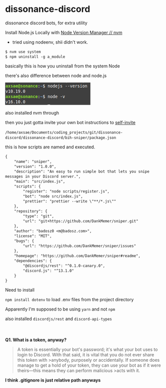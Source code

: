 # dissonance-discord
dissonance discord bots, for extra utility


Install Node.js Locally with [Node Version Manager // nvm](https://heynode.com/tutorial/install-nodejs-locally-nvm/)


- tried using nodeenv, shii didn't work.

```
$ nvm use system
$ npm uninstall -g a_module

```
basically this is how you uninstall from the system Node


there's also difference between node and node.js

![node/nodejs // versions](node_versions.png)


also installed nvm through 


then you just gotta invite your own bot
instructions to [self-invite](https://discordpy.readthedocs.io/en/stable/discord.html)





`/home/axsae/Documents/coding_projects/git/dissonance-discord/dissonance-discord/bih-sniper/package.json`

this is how scripts are named and executed.

```
{
	"name": "sniper",
	"version": "1.0.0",
	"description": "An easy to run simple bot that lets you snipe messages in your Discord server.",
	"main": "src/index.js",
	"scripts": {
		"register": "node scripts/register.js",
		"bot": "node src/index.js",
		"prettier": "prettier --write \"**/*.js\""
	},
	"repository": {
		"type": "git",
		"url": "git+https://github.com/DankMemer/sniper.git"
	},
	"author": "badosz0 <m@badosz.com>",
	"license": "MIT",
	"bugs": {
		"url": "https://github.com/DankMemer/sniper/issues"
	},
	"homepage": "https://github.com/DankMemer/sniper#readme",
	"dependencies": {
		"@discordjs/rest": "^0.1.0-canary.0",
		"discord.js": "^13.1.0"
	}
}

```


Need to install 

`npm install dotenv`
to load .env files from the project directory



Apparently I'm supposed to be using `yarn` and not `npm`

also installed `discordjs/rest` and `discord-api-types`
\
\
\
\
**Q1. What is a token, anyway?**
> A token is essentially your bot's password; it's what your bot uses to login to Discord. With that said, it is vital that you do not ever share this token with >anybody, purposely or accidentally. If someone does manage to get a hold of your token, they can use your bot as if it were theirs—this means they can perform malicious >acts with it.

**I think .gitignore is just relative path anyways**
